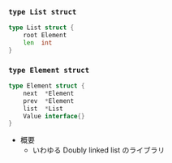 ### `type List struct`

```go
type List struct {
    root Element
    len  int
}
```

### `type Element struct`

```go
type Element struct {
    next  *Element
    prev  *Element
    list  *List
    Value interface{}
}
```

- 概要
    - いわゆる Doubly linked list のライブラリ

